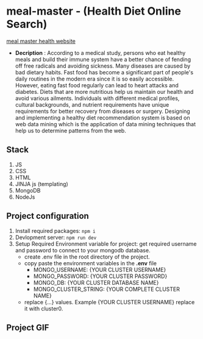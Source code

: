# meal-master - (Health Diet Online Search)
[meal master health website](https://my-mealmaster.netlify.app/)
- __Decription__ : According to a medical study, persons who eat healthy meals and build their immune system have a better chance of fending off free radicals and avoiding sickness. Many diseases are caused by bad dietary habits. Fast food has become a significant part of people's daily routines in the modern era since it is so easily accessible. However, eating fast food regularly can lead to heart attacks and diabetes. Diets that are more nutritious help us maintain our health and avoid various ailments. Individuals with different medical profiles, cultural backgrounds, and nutrient requirements have unique requirements for better recovery from diseases or surgery. Designing and implementing  a healthy diet recommendation system is based on web data mining which is the application of data mining techniques that help us to determine patterns from the web.


## Stack
1. JS
2. CSS
3. HTML
4. JINJA js (templating)
5. MongoDB
6. NodeJs

## Project configuration
1. Install required packages: `npm i`
2. Devlopment server: `npm run dev`
3. Setup Required Environment variable for project:
    get required username and password to connect to your mongodb database.
    - create .env file in the root directory of the project.
    - copy paste the environment variables in the __.env__ file
        - MONGO_USERNAME: {YOUR CLUSTER USERNAME}
        - MONGO_PASSWORD: {YOUR CLUSTER PASSWORD}
        - MONGO_DB: {YOUR CLUSTER DATABASE NAME}
        - MONGO_CLUSTER_STRING: {YOUR COMPLETE CLUSTER NAME}
    - replace {...} values. Example {YOUR CLUSTER USERNAME} replace it with cluster0.

## Project GIF
